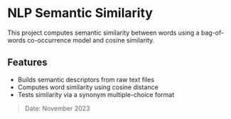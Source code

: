 # NLP Semantic Similarity

This project computes semantic similarity between words using a bag-of-words co-occurrence model and cosine similarity.

## Features
- Builds semantic descriptors from raw text files
- Computes word similarity using cosine distance
- Tests similarity via a synonym multiple-choice format

> Date: November 2023